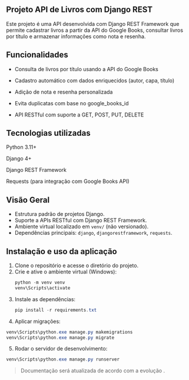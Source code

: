 ## Projeto API de Livros com Django REST
Este projeto é uma API desenvolvida com Django REST Framework que permite cadastrar livros a partir da API do Google Books, consultar livros por título e armazenar informações como nota e resenha.

## Funcionalidades
- Consulta de livros por título usando a API do Google Books

- Cadastro automático com dados enriquecidos (autor, capa, título)

- Adição de nota e resenha personalizada

- Evita duplicatas com base no google_books_id

- API RESTful com suporte a GET, POST, PUT, DELETE

## Tecnologias utilizadas
Python 3.11+

Django 4+

Django REST Framework

Requests (para integração com Google Books API)


## Visão Geral
- Estrutura padrão de projetos Django.
- Suporte a APIs RESTful com Django REST Framework.
- Ambiente virtual localizado em `venv/` (não versionado).
- Dependências principais: `django`, `djangorestframework`, `requests`.

## Instalação e uso da aplicação
1. Clone o repositório e acesse o diretório do projeto.
2. Crie e ative o ambiente virtual (Windows):
   ```powershell
   python -m venv venv
   venv\Scripts\activate
   ```
3. Instale as dependências:
   ```powershell
   pip install -r requirements.txt
   ```
4. Aplicar migrações:
  ```powershell
  venv\Scripts\python.exe manage.py makemigrations
  venv\Scripts\python.exe manage.py migrate
  ```
5. Rodar o servidor de desenvolvimento:
  ```powershell
  venv\Scripts\python.exe manage.py runserver
  ```

> Documentação será atualizada de acordo com a evolução .
